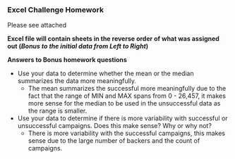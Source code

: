 ### Excel Challenge Homework
Please see attached


**Excel file will contain sheets in the reverse order of what was assigned out (*Bonus to the initial data from Left to Right*)**


**Answers to Bonus homework questions**
* Use your data to determine whether the mean or the median summarizes the data more meaningfully.
  * The mean summarizes the successful more meaningfully due to the fact that the range of MIN and MAX spans from 0 - 26,457, it makes more sense for the median to be used in the unsuccessful data as the range is smaller.
* Use your data to determine if there is more variability with successful or unsuccessful campaigns. Does this make sense? Why or why not?
  * There is more variability with the successful campaigns, this makes sense due to the large number of backers and the count of campaigns.

 
